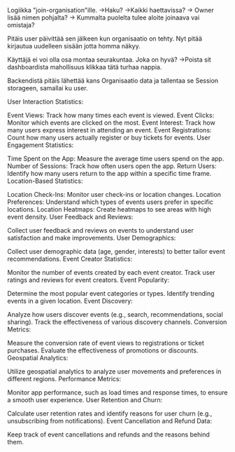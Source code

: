 Logiikka "join-organisation"ille.
    ->Haku?
    ->Kaikki haettavissa?
    -> Owner lisää nimen pohjalta?
    -> Kummalta puolelta tulee aloite joinaava vai omistaja?


Pitäis user päivittää sen jälkeen kun organisaatio on tehty. Nyt pitää kirjautua uudelleen sisään jotta homma näkyy.

Käyttäjä ei voi olla osa montaa seurakuntaa.
Joka on hyvä?
->Poista sit dashboardista mahollisuus klikkaa tätä turhaa nappia.

Backendistä pitäis lähettää kans Organisaatio data ja tallentaa se Session storageen, samallai ku user.

User Interaction Statistics:

Event Views: Track how many times each event is viewed.
Event Clicks: Monitor which events are clicked on the most.
Event Interest: Track how many users express interest in attending an event.
Event Registrations: Count how many users actually register or buy tickets for events.
User Engagement Statistics:

Time Spent on the App: Measure the average time users spend on the app.
Number of Sessions: Track how often users open the app.
Return Users: Identify how many users return to the app within a specific time frame.
Location-Based Statistics:

Location Check-Ins: Monitor user check-ins or location changes.
Location Preferences: Understand which types of events users prefer in specific locations.
Location Heatmaps: Create heatmaps to see areas with high event density.
User Feedback and Reviews:

Collect user feedback and reviews on events to understand user satisfaction and make improvements.
User Demographics:

Collect user demographic data (age, gender, interests) to better tailor event recommendations.
Event Creator Statistics:

Monitor the number of events created by each event creator.
Track user ratings and reviews for event creators.
Event Popularity:

Determine the most popular event categories or types.
Identify trending events in a given location.
Event Discovery:

Analyze how users discover events (e.g., search, recommendations, social sharing).
Track the effectiveness of various discovery channels.
Conversion Metrics:

Measure the conversion rate of event views to registrations or ticket purchases.
Evaluate the effectiveness of promotions or discounts.
Geospatial Analytics:

Utilize geospatial analytics to analyze user movements and preferences in different regions.
Performance Metrics:

Monitor app performance, such as load times and response times, to ensure a smooth user experience.
User Retention and Churn:

Calculate user retention rates and identify reasons for user churn (e.g., unsubscribing from notifications).
Event Cancellation and Refund Data:

Keep track of event cancellations and refunds and the reasons behind them.